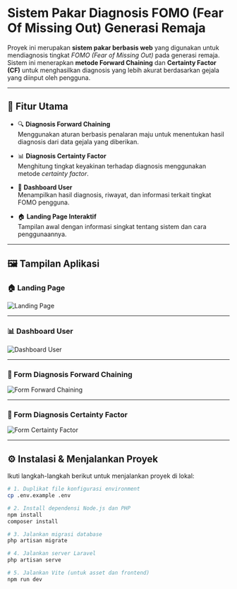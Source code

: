 # Sistem Pakar Diagnosis FOMO (Fear Of Missing Out) Generasi Remaja

Proyek ini merupakan **sistem pakar berbasis web** yang digunakan untuk mendiagnosis tingkat *FOMO (Fear of Missing Out)* pada generasi remaja.  
Sistem ini menerapkan **metode Forward Chaining** dan **Certainty Factor (CF)** untuk menghasilkan diagnosis yang lebih akurat berdasarkan gejala yang diinput oleh pengguna.

---

## 🚀 Fitur Utama

- 🔍 **Diagnosis Forward Chaining**  
  Menggunakan aturan berbasis penalaran maju untuk menentukan hasil diagnosis dari data gejala yang diberikan.

- 📊 **Diagnosis Certainty Factor**  
  Menghitung tingkat keyakinan terhadap diagnosis menggunakan metode *certainty factor*.

- 👤 **Dashboard User**  
  Menampilkan hasil diagnosis, riwayat, dan informasi terkait tingkat FOMO pengguna.

- 🏠 **Landing Page Interaktif**  
  Tampilan awal dengan informasi singkat tentang sistem dan cara penggunaannya.

---

## 🖼️ Tampilan Aplikasi

### 🏠 Landing Page
![Landing Page](https://github.com/user-attachments/assets/48817ccc-da10-49eb-abb1-b99dcf6b7415)

---

### 📊 Dashboard User
![Dashboard User](https://github.com/user-attachments/assets/c41d302c-a251-4438-9daf-813e1aa505ec)

---

### 🧩 Form Diagnosis Forward Chaining
![Form Forward Chaining](https://github.com/user-attachments/assets/9d04f068-54ab-4d29-a32e-db349b908055)

---

### 🧮 Form Diagnosis Certainty Factor
![Form Certainty Factor](https://github.com/user-attachments/assets/285ad454-a754-4407-82e7-ca846a10439a)

---

## ⚙️ Instalasi & Menjalankan Proyek

Ikuti langkah-langkah berikut untuk menjalankan proyek di lokal:

```bash
# 1. Duplikat file konfigurasi environment
cp .env.example .env

# 2. Install dependensi Node.js dan PHP
npm install
composer install

# 3. Jalankan migrasi database
php artisan migrate

# 4. Jalankan server Laravel
php artisan serve

# 5. Jalankan Vite (untuk asset dan frontend)
npm run dev
